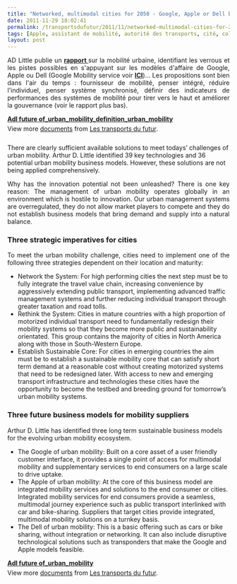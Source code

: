 ```yaml
---
title: "Networked, multimodal cities for 2050 - Google, Apple or Dell business models ?"
date: 2011-11-29 18:02:41
permalink: /transportsdufutur/2011/11/networked-multimodal-cities-for-2050-google-apple-or-dell-business-models.html
tags: [Apple, assistant de mobilité, autorité des transports, cité, collectivité, commuter, congestion, connectivité, Dell, données réelles, Efficacité énergétique, Energie, google, gouvernance, intelligence collective, internet, ITS, management de la mobilité, mode doux, multimodes, open innovation, partage de données, Service de mobilité]
layout: post
---
```


<p style="text-align: justify">AD Little publie un <strong><a href="http://www.adlittle.com/multimodal-cities-of-2050.html" target="_blank">rapport </a></strong>sur la mobilité urbaine, identifiant les verrous et les pistes possibles en s'appuyant sur les modèles d'affaire de Google, Apple ou Dell (Google Mobility service voir <strong><a href="https://gabrielplassat.github.io/transportsdufutur/2011/07/google-mobility-service-et-si-nous-le-faisions-sans-attendre-.html" target="_blank">ICI</a></strong>)... Les propositions sont bien dans l'air du temps : fournisseur de mobilité, penser intégré, réduire l'individuel, penser système synchronisé, définir des indicateurs de performances des systèmes de mobilité pour tirer vers le haut et améliorer la gouvernance (voir le rapport plus bas).</p> <div id="__ss_10386018" style="width: 477px"><strong style="margin: 12px 0 4px"><a href="http://www.slideshare.net/transportsdufutur/adl-future-ofurbanmobilitydefinitionurbanmobility" title="Adl future of_urban_mobility_definition_urban_mobility">Adl future of_urban_mobility_definition_urban_mobility</a></strong>          <div style="padding: 5px 0 12px">View more <a href="http://www.slideshare.net/">documents</a> from <a href="http://www.slideshare.net/transportsdufutur">Les transports du futur</a>.</div> </div> <p style="text-align: justify"> </p>  <!--more-->  There are clearly sufficient available solutions to meet todays’ challenges of urban mobility. Arthur D. Little identified 39 key technologies and 36 potential urban mobility business models. However, these solutions are not being applied comprehensively. <p style="text-align: justify">Why has the innovation potential not been unleashed? There is one key reason: The management of urban mobility operates globally in an environment which is hostile to innovation. Our urban management systems are overregulated, they do not allow market players to compete and they do not establish business models that bring demand and supply into a natural balance.</p> <div style="text-align: justify"> <h3>Three strategic imperatives for cities</h3> </div> <p style="text-align: justify">To meet the urban mobility challenge, cities need to implement one of the following three strategies dependent on their location and maturity: </p> <ul> <li>Network the System: For high performing cities the next step must be to fully integrate the travel value chain, increasing convenience by aggressively extending public transport, implementing advanced traffic management systems and further reducing individual transport through greater taxation and road tolls. </li> <li>Rethink the System: Cities in mature countries with a high proportion of motorized individual transport need to fundamentally redesign their mobility systems so that they become more public and sustainability orientated. This group contains the majority of cities in North America along with those in South-Western Europe. </li> <li>Establish Sustainable Core: For cities in emerging countries the aim must be to establish a sustainable mobility core that can satisfy short term demand at a reasonable cost without creating motorized systems that need to be redesigned later. With access to new and emerging transport infrastructure and technologies these cities have the opportunity to become the testbed and breeding ground for tomorrow’s urban mobility systems.</li> </ul> <div> <h3>Three future business models for mobility suppliers</h3> </div> <p>Arthur D. Little has identified three long term sustainable business models for the evolving urban mobility ecosystem.</p> <ul> <li>The Google of urban mobility: Built on a core asset of a user friendly customer interface, it provides a single point of access for multimodal mobility and supplementary services to end consumers on a large scale to drive uptake. </li> <li>The Apple of urban mobility: At the core of this business model are integrated mobility services and solutions to the end consumer or cities. Integrated mobility services for end consumers provide a seamless, multimodal journey experience such as public transport interlinked with car and bike-sharing. Suppliers that target cities provide integrated, multimodal mobility solutions on a turnkey basis. </li> <li>The Dell of urban mobility: This is a basic offering such as cars or bike sharing, without integration or networking. It can also include disruptive technological solutions such as transponders that make the Google and Apple models feasible.</li> </ul> <div id="__ss_10386017" style="width: 477px"><strong style="margin: 12px 0 4px"><a href="http://www.slideshare.net/transportsdufutur/adl-future-ofurbanmobility" title="Adl future of_urban_mobility">Adl future of_urban_mobility</a></strong>         <div style="padding: 5px 0 12px">View more <a href="http://www.slideshare.net/">documents</a> from <a href="http://www.slideshare.net/transportsdufutur">Les transports du futur</a>.</div> </div>
